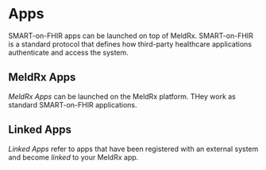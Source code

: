 # Apps

SMART-on-FHIR apps can be launched on top of MeldRx.
SMART-on-FHIR is a standard protocol that defines how third-party healthcare applications authenticate and access the system.

## MeldRx Apps
*MeldRx Apps* can be launched on the MeldRx platform. THey work as standard SMART-on-FHIR applications.

## Linked Apps
*Linked Apps* refer to apps that have been registered with an external system and become *linked* to your MeldRx app.